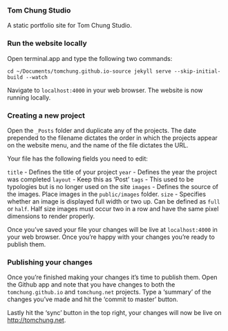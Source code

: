 ### Tom Chung Studio
A static portfolio site for Tom Chung Studio.

### Run the website locally
Open terminal.app and type the following two commands:

`cd ~/Documents/tomchung.github.io-source
jekyll serve --skip-initial-build --watch`

Navigate to `localhost:4000` in your web browser. The website is now running locally.

### Creating a new project
Open the `_Posts` folder and duplicate any of the projects. The date prepended to the filename dictates the order in which the projects appear on the website menu, and the name of the file dictates the URL.

Your file has the following fields you need to edit:

`title` - Defines the title of your project
`year` - Defines the year the project was completed
`layout` - Keep this as ‘Post’
`tags` - This used to be typologies but is no longer used on the site
`images` - Defines the source of the images. Place images in the `public/images` folder.
`size` - Specifies whether an image is displayed full width or two up. Can be defined as `full` or `half`. Half size images must occur two in a row and have the same pixel dimensions to render properly.

Once you’ve saved your file your changes will be live at `localhost:4000` in your web browser. Once you’re happy with your changes you’re ready to publish them.

### Publishing your changes
Once you’re finished making your changes it’s time to publish them. Open the Github app and note that you have changes to both the `tomchung.github.io` and `tomchung.net` projects. Type a ‘summary’ of the changes you’ve made and hit the ‘commit to master’ button.

Lastly hit the ‘sync’ button in the top right, your changes will now be live on http://tomchung.net.


